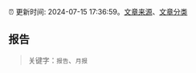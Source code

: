 :alarm_clock: 更新时间: 2024-07-15 17:36:59。[文章来源](/README.md)、[文章分类](/TAGS.md)

## 报告


> 关键字：`报告`、`月报`



